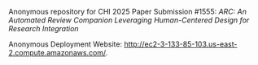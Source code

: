 Anonymous repository for CHI 2025 Paper Submission #1555: _ARC: An Automated Review Companion Leveraging Human-Centered Design for Research Integration_

Anonymous Deployment Website: http://ec2-3-133-85-103.us-east-2.compute.amazonaws.com/.
